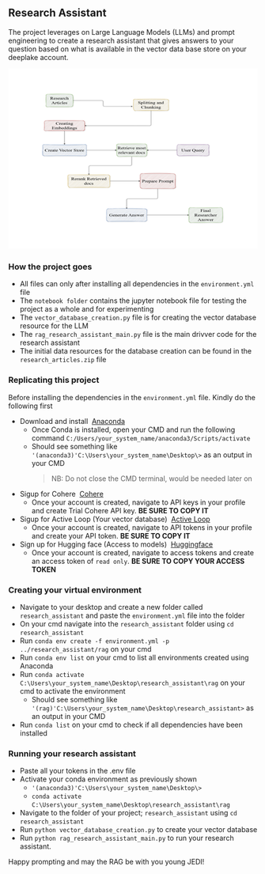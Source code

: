 ## **Research Assistant**

The project leverages on Large Language Models (LLMs) and prompt engineering to create a research assistant that gives answers to your question based on what is available in the vector data base store on your deeplake account.

![Research Assistant Flow Chart](img/Research%20Assistant.png)

### **How the project goes**
- All files can only after installing all dependencies in the `environment.yml` file
- The `notebook folder` contains the jupyter notebook file for testing the project as a whole and for experimenting
- The `vector_database_creation.py` file is for creating the vector database resource for the LLM
- The `rag_research_assistant_main.py` file is the main drivver code for the research assistant
- The initial data resources for the database creation can be found in the `research_articles.zip` file

### **Replicating this project**
Before installing the dependencies in the `environment.yml` file. Kindly do the following first
- Download and install &nbsp;[Anaconda](https://www.anaconda.com/products/distribution#Downloads)
    - Once Conda is installed, open your CMD and run the following command `C:/Users/your_system_name/anaconda3/Scripts/activate`
    - Should see something like `'(anaconda3)'C:\Users\your_system_name\Desktop\>` as an output in your CMD
        > NB: Do not close the CMD terminal, would be needed later on 
- Sigup for Cohere &nbsp;[Cohere](https://dashboard.cohere.com/welcome/register)
    - Once your account is created,  navigate to API keys in your profile and create Trial Cohere API key. **BE SURE TO COPY IT** 
- Sigup for Active Loop (Your vector database) &nbsp;[Active Loop](https://auth.activeloop.ai/login?state=hKFo2SBKYUtqVlRvQ2hxc3lVUFFrb0ZpYzdDVkk1ZDczT3lGcKFupWxvZ2luo3RpZNkgRzdpSlB1T0lxOVRISzFsN0dKX052TnlFWE0zS1U2VWWjY2lk2SA1c2t5dUdsaGRPOWFQS0dVNmtFVDhMeDl4MjdLN1dOeQ&client=5skyuGlhdO9aPKGU6kET8Lx9x27K7WNy&protocol=oauth2&scope=openid%20profile%20email&redirect_uri=https%3A%2F%2Fapp.activeloop.ai&audience=https%3A%2F%2Fapp.activeloop.ai&response_type=code&response_mode=query&nonce=cGlOblp0WWRseW93aU5hOWhtRlVmNktyUjhrUHdkWVJ6Yk1RLk9HcmJwRw%3D%3D&code_challenge=fAJ2KXvgmirNnBrRoNv4WfyghWzkweeLgJr07eSpOak&code_challenge_method=S256&auth0Client=eyJuYW1lIjoiYXV0aDAtcmVhY3QiLCJ2ZXJzaW9uIjoiMi4yLjQifQ%3D%3D)
    - Once your account is created,  navigate to API tokens in your profile and create your API token. **BE SURE TO COPY IT** 
- Sign up for Hugging face (Access to models) &nbsp;[Huggingface](https://huggingface.co/)
    - Once your account is created, navigate to access tokens and create an access token of `read only`. **BE SURE TO COPY YOUR ACCESS TOKEN** 

### **Creating your virtual environment**
- Navigate to your desktop and create a new folder called `research_assistant` and paste the `environment.yml` file into the folder
- On your cmd navigate into the `research_assistant` folder using `cd research_assistant`
- Run `conda env create -f environment.yml -p ../research_assistant/rag` on your cmd 
- Run `conda env list` on your cmd to list all environments created using Anaconda
- Run `conda activate C:\Users\your_system_name\Desktop\research_assistant\rag` on your cmd to activate the environment
    - Should see something like `'(rag)'C:\Users\your_system_name\Desktop\research_assistant>` as an output in your CMD
- Run `conda list`  on your cmd to check if all dependencies have been installed

### **Running your research assistant**
- Paste all your tokens in the .env file
- Activate your conda environment as previously shown
    - `'(anaconda3)'C:\Users\your_system_name\Desktop\>`
    - `conda activate C:\Users\your_system_name\Desktop\research_assistant\rag`
- Navigate to the folder of your project; `research_assistant` using `cd  research_assistant`
- Run `python vector_database_creation.py` to create your vector database
- Run `python rag_research_assistant_main.py` to run your research assistant.

Happy prompting and may the RAG be with you young JEDI!